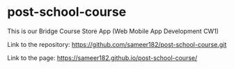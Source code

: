 # post-school-course
This is our Bridge Course Store App (Web Mobile App Development CW1)

Link to the repository: https://github.com/sameer182/post-school-course.git

Link to the page: https://sameer182.github.io/post-school-course/
